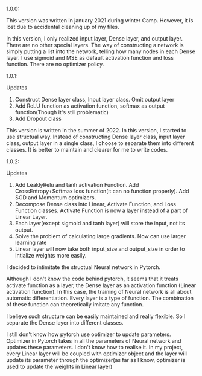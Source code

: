 1.0.0:

This version was written in january 2021 during winter Camp. However, it is lost due to accidental cleaning up of my files.

In this version, I only realized input layer, Dense layer, and output layer. There are no other special layers. The way of constructing a network is simply putting a list into the network, telling how many nodes in each Dense layer. I use sigmoid and MSE as default activation function and loss function. There are no optimizer policy.

1.0.1:

Updates
1. Construct Dense layer class, Input layer class. Omit output layer
2. Add ReLU function as activation function, softmax as output function(Though it's still problematic)
3. Add Dropout class


This version is written in the summer of 2022. In this version, I started to use structual way. 
Instead of constructing Dense layer class, input layer class, output layer in a single class, I choose to separate them into different classes. It is better to maintain and clearer for me to write codes.



1.0.2: 

Updates
1. Add LeaklyRelu and tanh activation Function. Add CrossEntropy+Softmax loss function(it can no function properly). Add SGD and Momentum optimizers.
2. Decompose Dense class into Linear, Activate Function, and Loss Function classes. Activate Function is now a layer instead of a part of Linear Layer.
3. Each layer(except sigmoid and tanh layer) will store the input, not its output.
4. Solve the problem of calculating large gradients. Now can use larger learning rate
5. Linear layer will now take both input_size and output_size in order to intialize weights more easily.



I decided to intimitate the structual Neural network in Pytorch. 

Although I don't know the code behind pytorch, it seems that it treats activate function as a layer, the Dense layer as an activation function (Linear activation function). In this case, the training of Neural network is all about automatic differentiation. Every layer is a type of function. The combination of these function can theoretically imitate any function. 

I believe such structure can be easily maintained and really flexible. So I separate the Dense layer into different classes. 

I still don't know how pytorch use optimizer to update parameters. Optimizer in Pytorch takes in all the parameters of Neural network and updates these parameters. I don't know how to realise it. In my project, every Linear layer will be coupled with optimizer object and the layer will update its parameter through the optimizer(as far as I know, optimizer is used to update the weights in Linear layer)


